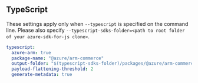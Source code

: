 ## TypeScript

These settings apply only when `--typescript` is specified on the command line.
Please also specify `--typescript-sdks-folder=<path to root folder of your azure-sdk-for-js clone>`.

``` yaml $(typescript)
typescript:
  azure-arm: true
  package-name: "@azure/arm-commerce"
  output-folder: "$(typescript-sdks-folder)/packages/@azure/arm-commerce"
  payload-flattening-threshold: 2
  generate-metadata: true
```

